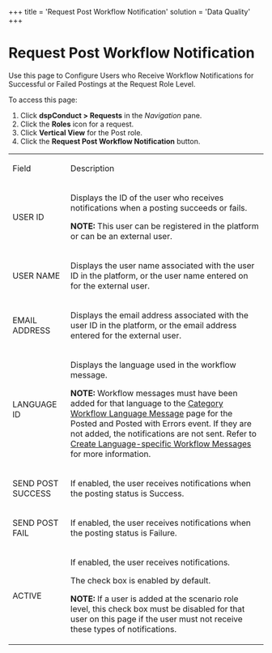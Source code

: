 +++
title = 'Request Post Workflow Notification'
solution = 'Data Quality'
+++

# Request Post Workflow Notification

<div class="use">

Use this page to Configure Users who Receive Workflow Notifications for
Successful or Failed Postings at the Request Role Level.

</div>

To access this page:

1.  Click <span style="font-weight: bold;">dspConduct \>
    </span>**Requests** in the *Navigation* pane.
2.  Click the **Roles** icon for a request.
3.  Click <span style="font-weight: bold;">Vertical View</span> for the
    Post role.
4.  Click the **Request Post Workflow Notification** button.

<table>
<tbody>
<tr class="odd">
<td><p>Field</p></td>
<td><p>Description</p></td>
</tr>
<tr class="even">
<td><p>USER ID</p></td>
<td><p>Displays the ID of the user who receives notifications when a posting succeeds or fails.</p>
<p><strong>NOTE:</strong> This user can be registered in the platform or can be an external user.</p></td>
</tr>
<tr class="odd">
<td><p>USER NAME</p></td>
<td><p>Displays the user name associated with the user ID in the platform, or the user name entered on for the external user.</p></td>
</tr>
<tr class="even">
<td><p>EMAIL ADDRESS</p></td>
<td><p>Displays the email address associated with the user ID in the platform, or the email address entered for the external user.</p></td>
</tr>
<tr class="odd">
<td><p>LANGUAGE ID</p></td>
<td><p>Displays the language used in the workflow message.</p>
<p><strong>NOTE:</strong> Workflow messages must have been added for that language to the <a href="Category_Workflow_Language_Message_H.htm">Category Workflow Language Message</a> page for the Posted and Posted with Errors event. If they are not added, the notifications are not sent. Refer to <a href="../Config/Create_Language-specific_Workflow_Messages_for_a_Category.htm">Create Language-specific Workflow Messages</a> for more information.</p></td>
</tr>
<tr class="even">
<td><p>SEND POST SUCCESS</p></td>
<td><p>If enabled, the user receives notifications when the posting status is Success.</p></td>
</tr>
<tr class="odd">
<td><p>SEND POST FAIL</p></td>
<td><p>If enabled, the user receives notifications when the posting status is Failure.</p></td>
</tr>
<tr class="even">
<td><p>ACTIVE</p></td>
<td><p>If enabled, the user receives notifications.</p>
<p>The check box is enabled by default.</p>
<p><strong>NOTE:</strong> If a user is added at the scenario role level, this check box must be disabled for that user on this page if the user must not receive these types of notifications.</p></td>
</tr>
</tbody>
</table>
